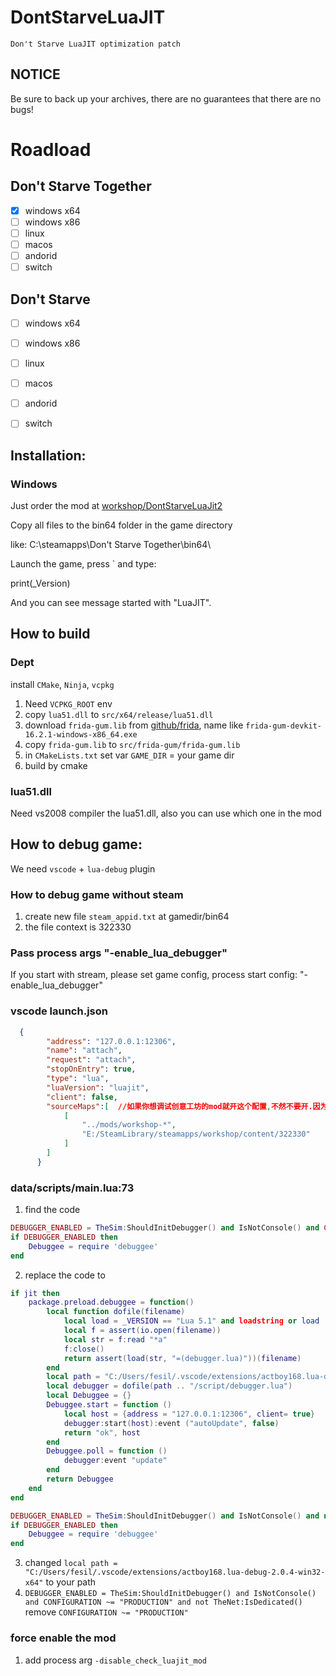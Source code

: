 # DontStarveLuaJIT
	Don't Starve LuaJIT optimization patch

##  NOTICE

Be sure to back up your archives, there are no guarantees that there are no bugs!

# Roadload

## Don't Starve Together

- [x] windows x64
- [ ] windows x86
- [ ] linux 
- [ ] macos
- [ ] andorid
- [ ] switch

## Don't Starve 

- [ ] windows x64
- [ ] windows x86
- [ ] linux 
- [ ] macos
- [ ] andorid
- [ ] switch


## Installation: 

### Windows
Just order the mod at [workshop/DontStarveLuaJit2](https://steamcommunity.com/sharedfiles/filedetails/?id=3010545764)

Copy all files to the bin64 folder in the game directory

like: C:\\steamapps\\Don't Starve Together\\bin64\
	
Launch the game, press ` and type:
	
print(_Version)
	
And you can see message started with "LuaJIT".

## How to build

### Dept
install `CMake`, `Ninja`, `vcpkg`
1. Need `VCPKG_ROOT` env
2. copy `lua51.dll` to `src/x64/release/lua51.dll`
3. download `frida-gum.lib` from [github/frida](https://github.com/frida), name like `frida-gum-devkit-16.2.1-windows-x86_64.exe`
4. copy `frida-gum.lib` to `src/frida-gum/frida-gum.lib`
5. in `CMakeLists.txt` set var `GAME_DIR` = your game dir
6. build by cmake

### lua51.dll
Need vs2008 compiler the lua51.dll, also you can use which one in the mod

## How to debug game:

We need `vscode` + `lua-debug` plugin

### How to debug game without steam
1. create new file `steam_appid.txt` at gamedir/bin64
2. the file context is 322330

### Pass process args "-enable_lua_debugger"
If you start with stream, please set game config, process start config: "-enable_lua_debugger"

### vscode launch.json
```json
  {
        "address": "127.0.0.1:12306",
        "name": "attach",
        "request": "attach",
        "stopOnEntry": true,
        "type": "lua",
        "luaVersion": "luajit",
        "client": false,
		"sourceMaps":[	//如果你想调试创意工坊的mod就开这个配置,不然不要开.因为开了之后在原来游戏目录下的mods文件夹的mod将无法调试
			[
				"../mods/workshop-*",
				"E:/SteamLibrary/steamapps/workshop/content/322330"
			]
		]
      }
```

### data/scripts/main.lua:73
1. find the code
```lua
DEBUGGER_ENABLED = TheSim:ShouldInitDebugger() and IsNotConsole() and CONFIGURATION ~= "PRODUCTION" and not TheNet:IsDedicated(
if DEBUGGER_ENABLED then
	Debuggee = require 'debuggee'
end
```
2. replace the code to
```lua
if jit then
	package.preload.debuggee = function()
		local function dofile(filename)
			local load = _VERSION == "Lua 5.1" and loadstring or load
			local f = assert(io.open(filename))
			local str = f:read "*a"
			f:close()
			return assert(load(str, "=(debugger.lua)"))(filename)
		end
		local path = "C:/Users/fesil/.vscode/extensions/actboy168.lua-debug-2.0.4-win32-x64"
		local debugger = dofile(path .. "/script/debugger.lua")
		local Debuggee = {}
		Debuggee.start = function ()
			local host = {address = "127.0.0.1:12306", client= true}
			debugger:start(host):event ("autoUpdate", false)
			return "ok", host
		end
		Debuggee.poll = function ()
			debugger:event "update"
		end
		return Debuggee
	end
end

DEBUGGER_ENABLED = TheSim:ShouldInitDebugger() and IsNotConsole() and not TheNet:IsDedicated()
if DEBUGGER_ENABLED then
	Debuggee = require 'debuggee'
end
```
3. changed `local path = "C:/Users/fesil/.vscode/extensions/actboy168.lua-debug-2.0.4-win32-x64"` to your path
4. `DEBUGGER_ENABLED = TheSim:ShouldInitDebugger() and IsNotConsole() and CONFIGURATION ~= "PRODUCTION" and not TheNet:IsDedicated()` remove `CONFIGURATION ~= "PRODUCTION"`

### force enable the mod
1. add process arg `-disable_check_luajit_mod`